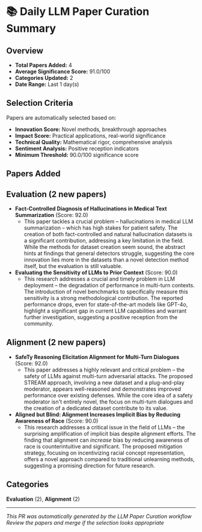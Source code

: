 # 📚 Daily LLM Paper Curation Summary

## Overview
- **Total Papers Added:** 4
- **Average Significance Score:** 91.0/100
- **Categories Updated:** 2
- **Date Range:** Last 1 day(s)

## Selection Criteria
Papers are automatically selected based on:
- **Innovation Score:** Novel methods, breakthrough approaches
- **Impact Score:** Practical applications, real-world significance  
- **Technical Quality:** Mathematical rigor, comprehensive analysis
- **Sentiment Analysis:** Positive reception indicators
- **Minimum Threshold:** 90.0/100 significance score

## Papers Added

## Evaluation (2 new papers)
- **Fact-Controlled Diagnosis of Hallucinations in Medical Text Summarization** (Score: 92.0)
  - This paper tackles a crucial problem – hallucinations in medical LLM summarization – which has high stakes for patient safety. The creation of both fact-controlled and natural hallucination datasets is a significant contribution, addressing a key limitation in the field. While the methods for dataset creation seem sound, the abstract hints at findings that general detectors struggle, suggesting the core innovation lies more in the datasets than a novel detection method itself, but the evaluation is still valuable.
- **Evaluating the Sensitivity of LLMs to Prior Context** (Score: 90.0)
  - This research addresses a crucial and timely problem in LLM deployment – the degradation of performance in multi-turn contexts. The introduction of novel benchmarks to specifically measure this sensitivity is a strong methodological contribution. The reported performance drops, even for state-of-the-art models like GPT-4o, highlight a significant gap in current LLM capabilities and warrant further investigation, suggesting a positive reception from the community.

## Alignment (2 new papers)
- **SafeTy Reasoning Elicitation Alignment for Multi-Turn Dialogues** (Score: 92.0)
  - This paper addresses a highly relevant and critical problem – the safety of LLMs against multi-turn adversarial attacks. The proposed STREAM approach, involving a new dataset and a plug-and-play moderator, appears well-reasoned and demonstrates improved performance over existing defenses. While the core idea of a safety moderator isn't entirely novel, the focus on multi-turn dialogues and the creation of a dedicated dataset contribute to its value.
- **Aligned but Blind: Alignment Increases Implicit Bias by Reducing Awareness of Race** (Score: 90.0)
  - This research addresses a critical issue in the field of LLMs – the surprising amplification of implicit bias despite alignment efforts. The finding that alignment can *increase* bias by reducing awareness of race is counterintuitive and significant. The proposed mitigation strategy, focusing on incentivizing racial concept representation, offers a novel approach compared to traditional unlearning methods, suggesting a promising direction for future research.

## Categories
**Evaluation** (2), **Alignment** (2)

---
*This PR was automatically generated by the LLM Paper Curation workflow*
*Review the papers and merge if the selection looks appropriate*
